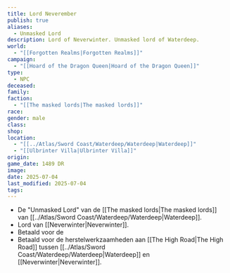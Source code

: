 ```yaml
---
title: Lord Neverember
publish: true
aliases:
  - Unmasked Lord
description: Lord of Neverwinter. Unmasked lord of Waterdeep.
world:
  - "[[Forgotten Realms|Forgotten Realms]]"
campaign:
  - "[[Hoard of the Dragon Queen|Hoard of the Dragon Queen]]"
type:
  - NPC
deceased: 
family: 
faction:
  - "[[The masked lords|The masked lords]]"
race: 
gender: male
class: 
shop: 
location:
  - "[[../Atlas/Sword Coast/Waterdeep/Waterdeep|Waterdeep]]"
  - "[[Ulbrinter Villa|Ulbrinter Villa]]"
origin: 
game_date: 1489 DR
image: 
date: 2025-07-04
last_modified: 2025-07-04
tags: 
---
```

* De "Unmasked Lord" van de [[The masked lords|The masked lords]] van [[../Atlas/Sword Coast/Waterdeep/Waterdeep|Waterdeep]].
* Lord van [[Neverwinter|Neverwinter]].
* Betaald voor de 
* Betaald voor de herstelwerkzaamheden aan [[The High Road|The High Road]] tussen [[../Atlas/Sword Coast/Waterdeep/Waterdeep|Waterdeep]] en [[Neverwinter|Neverwinter]].


